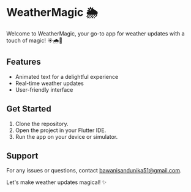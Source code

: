 # WeatherMagic 🌦️

Welcome to WeatherMagic, your go-to app for weather updates with a touch of magic! ☀️🌧️🌈

## Features
- Animated text for a delightful experience
- Real-time weather updates
- User-friendly interface

## Get Started
1. Clone the repository.
2. Open the project in your Flutter IDE.
3. Run the app on your device or simulator.



## Support
For any issues or questions, contact bawanisandunika51@gmail.com.

Let's make weather updates magical! ✨
